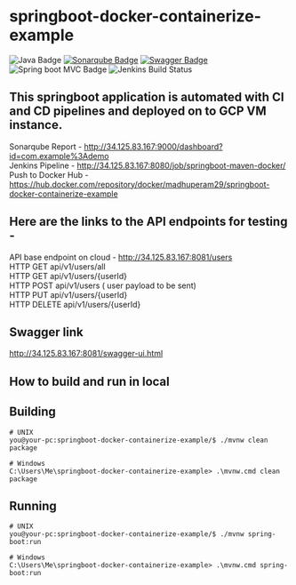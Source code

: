 # springboot-docker-containerize-example
![Java Badge](https://img.shields.io/badge/java-11-red?logo=java)
[![Sonarqube Badge](https://img.shields.io/badge/Sonarqube-gray?logo=Sonarqube)](http://34.125.83.167:9000/dashboard?id=com.example%3Ademo)
[![Swagger Badge](https://img.shields.io/badge/Swagger-API%20Spec-6DB33F?logo=Swagger)]( http://34.125.83.167:8081/swagger-ui.html)
![Spring boot MVC Badge](https://img.shields.io/badge/Spring%20Boot-MVC-6DB33F?logo=spring)
![Jenkins Build Status](http://34.125.83.167:8080/buildStatus/icon?job=springboot-maven-docker "http://34.125.83.167:8080/job/springboot-maven-docker/")

## This springboot application is automated with CI and CD pipelines and deployed on to GCP VM instance.
Sonarqube Report -  http://34.125.83.167:9000/dashboard?id=com.example%3Ademo  <br />
Jenkins Pipeline - http://34.125.83.167:8080/job/springboot-maven-docker/ <br />
Push to Docker Hub - https://hub.docker.com/repository/docker/madhuperam29/springboot-docker-containerize-example <br />

## Here are the links to the API endpoints for testing - 
API base endpoint on cloud - http://34.125.83.167:8081/users <br />
HTTP GET api/v1/users/all <br />
HTTP GET api/v1/users/{userId} <br />
HTTP POST api/v1/users ( user payload to be sent) <br />
HTTP PUT api/v1/users/{userId} <br />
HTTP DELETE api/v1/users/{userId} <br />

## Swagger link
http://34.125.83.167:8081/swagger-ui.html <br />


## How to build and run in local

## Building

```console
# UNIX
you@your-pc:springboot-docker-containerize-example/$ ./mvnw clean package
```
```dos
# Windows
C:\Users\Me\springboot-docker-containerize-example> .\mvnw.cmd clean package
```

## Running

```console
# UNIX
you@your-pc:springboot-docker-containerize-example/$ ./mvnw spring-boot:run
```
```dos
# Windows
C:\Users\Me\springboot-docker-containerize-example> .\mvnw.cmd spring-boot:run 
